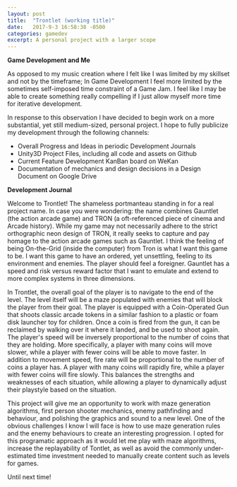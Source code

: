 ```yaml
---
layout: post
title:  "Trontlet (working title)"
date:   2017-9-3 16:58:38 -0500
categories: gamedev
excerpt: A personal project with a larger scope
---
```



**Game Development and Me**

As opposed to my music creation where I felt like I was limited by my skillset and not by the timeframe; In Game Development I feel more limited by the sometimes self-imposed time constraint of a Game Jam. I feel like I may be able to create something really compelling if I just allow myself more time for iterative development.

In response to this observation I have decided to begin work on a more substantial, yet still medium-sized, personal project. I hope to fully publicize my development through the following channels:
+ Overall Progress and Ideas in periodic Development Journals
+ Unity3D Project Files, including all code and assets on Github
+ Current Feature Development KanBan board on WeKan
+ Documentation of mechanics and design decisions in a Design Document on Google Drive

**Development Journal**

Welcome to Trontlet! The shameless portmanteau standing in for a real project name. In case you were wondering: the name combines Gauntlet (the action arcade game) and TRON (a oft-referenced piece of cinema and Arcade history). While my game may not necessarily adhere to the strict orthographic neon design of TRON, it really seeks to capture and pay homage to the action arcade games such as Gauntlet. I think the feeling of being On-the-Grid (inside the computer) from Tron is what I want this game to be. I want this game to have an ordered, yet unsettling, feeling to its environment and enemies. The player should feel a foreigner. Gauntlet has a speed and risk versus reward factor that I want to emulate and extend to more complex systems in three dimensions.

In Trontlet, the overall goal of the player is to navigate to the end of the level. The level itself will be a maze populated with enemies that will block the player from their goal. The player is equipped with a Coin-Operated Gun that shoots classic arcade tokens in a similar fashion to a plastic or foam disk launcher toy for children. Once a coin is fired from the gun, it can be reclaimed by walking over it where it landed, and be used to shoot again. The player's speed will be inversely proportional to the number of coins that they are holding. More specifically, a player with many coins will move slower, while a player with fewer coins will be able to move faster. In addition to movement speed, fire rate will be proportional to the number of coins a player has. A player with many coins will rapidly fire, while a player with fewer coins will fire slowly. This balances the strengths and weaknesses of each situation, while allowing a player to dynamically adjust their playstyle based on the situation.

This project will give me an opportunity to work with maze generation algorithms, first person shooter mechanics, enemy pathfinding and behaviour, and polishing the graphics and sound to a new level. One of the obvious challenges I know I will face is how to use maze generation rules and the enemy behaviours to create an interesting progression. I opted for this programatic approach as it would let me play with maze algorithms, increase the replayability of Tontlet, as well as avoid the commonly under-estimated time investment needed to manually create content such as levels for games.

Until next time!
